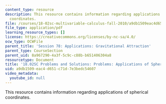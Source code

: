 ```yaml
---
content_type: resource
description: This resource contains information regarding applications of spherical
  coordinates.
file: /courses/18-02sc-multivariable-calculus-fall-2010/a9db1509eac4d651c71d7e3bedc54607_MIT18_02SC_pb_78_comb.pdf
file_type: application/pdf
learning_resource_types: []
license: https://creativecommons.org/licenses/by-nc-sa/4.0/
ocw_type: OCWFile
parent_title: 'Session 78: Applications: Gravitational Attraction'
parent_type: CourseSection
parent_uid: 8a967290-4a3f-5c9c-c88b-b651406304a8
resourcetype: Document
title: '18.02SC Problems and Solutions: Problems: Applications of Spherical Coordinates'
uid: a9db1509-eac4-d651-c71d-7e3bedc54607
video_metadata:
  youtube_id: null
---
```

This resource contains information regarding applications of spherical coordinates.